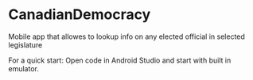 # CanadianDemocracy
Mobile app that allowes to lookup info on any elected official in selected legislature

For a quick start:
Open code in Android Studio and start with built in emulator.
